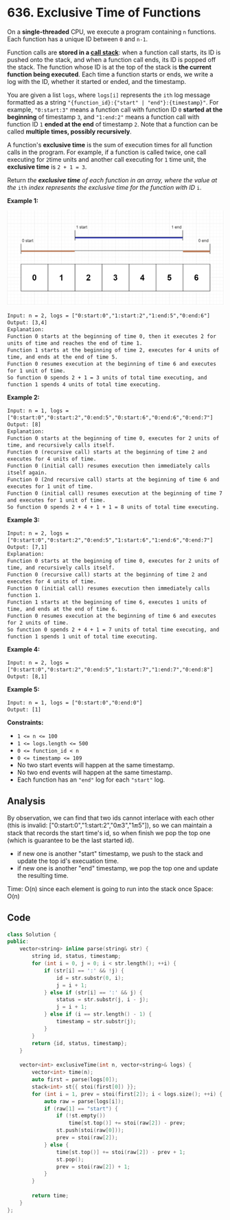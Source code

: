 # 636. Exclusive Time of Functions

On a **single-threaded** CPU, we execute a program containing `n` functions. Each function has a unique ID between `0` and `n-1`.

Function calls are **stored in a [call stack](https://en.wikipedia.org/wiki/Call_stack)**: when a function call starts, its ID is pushed onto the stack, and when a function call ends, its ID is popped off the stack. The function whose ID is at the top of the stack is **the current function being executed**. Each time a function starts or ends, we write a log with the ID, whether it started or ended, and the timestamp.

You are given a list `logs`, where `logs[i]` represents the `ith` log message formatted as a string `"{function_id}:{"start" | "end"}:{timestamp}"`. For example, `"0:start:3"` means a function call with function ID `0` **started at the beginning** of timestamp `3`, and `"1:end:2"` means a function call with function ID `1` **ended at the end** of timestamp `2`. Note that a function can be called **multiple times, possibly recursively**.

A function's **exclusive time** is the sum of execution times for all function calls in the program. For example, if a function is called twice, one call executing for `2`time units and another call executing for `1` time unit, the **exclusive time** is `2 + 1 = 3`.

Return *the **exclusive time** of each function in an array, where the value at the* `ith` *index represents the exclusive time for the function with ID* `i`.

 **Example 1:**

![img](resources/diag1b.png)

```
Input: n = 2, logs = ["0:start:0","1:start:2","1:end:5","0:end:6"]
Output: [3,4]
Explanation:
Function 0 starts at the beginning of time 0, then it executes 2 for units of time and reaches the end of time 1.
Function 1 starts at the beginning of time 2, executes for 4 units of time, and ends at the end of time 5.
Function 0 resumes execution at the beginning of time 6 and executes for 1 unit of time.
So function 0 spends 2 + 1 = 3 units of total time executing, and function 1 spends 4 units of total time executing.
```

**Example 2:**

```
Input: n = 1, logs = ["0:start:0","0:start:2","0:end:5","0:start:6","0:end:6","0:end:7"]
Output: [8]
Explanation:
Function 0 starts at the beginning of time 0, executes for 2 units of time, and recursively calls itself.
Function 0 (recursive call) starts at the beginning of time 2 and executes for 4 units of time.
Function 0 (initial call) resumes execution then immediately calls itself again.
Function 0 (2nd recursive call) starts at the beginning of time 6 and executes for 1 unit of time.
Function 0 (initial call) resumes execution at the beginning of time 7 and executes for 1 unit of time.
So function 0 spends 2 + 4 + 1 + 1 = 8 units of total time executing.
```

**Example 3:**

```
Input: n = 2, logs = ["0:start:0","0:start:2","0:end:5","1:start:6","1:end:6","0:end:7"]
Output: [7,1]
Explanation:
Function 0 starts at the beginning of time 0, executes for 2 units of time, and recursively calls itself.
Function 0 (recursive call) starts at the beginning of time 2 and executes for 4 units of time.
Function 0 (initial call) resumes execution then immediately calls function 1.
Function 1 starts at the beginning of time 6, executes 1 units of time, and ends at the end of time 6.
Function 0 resumes execution at the beginning of time 6 and executes for 2 units of time.
So function 0 spends 2 + 4 + 1 = 7 units of total time executing, and function 1 spends 1 unit of total time executing.
```

**Example 4:**

```
Input: n = 2, logs = ["0:start:0","0:start:2","0:end:5","1:start:7","1:end:7","0:end:8"]
Output: [8,1]
```

**Example 5:**

```
Input: n = 1, logs = ["0:start:0","0:end:0"]
Output: [1]
```

 

**Constraints:**

- `1 <= n <= 100`
- `1 <= logs.length <= 500`
- `0 <= function_id < n`
- `0 <= timestamp <= 109`
- No two start events will happen at the same timestamp.
- No two end events will happen at the same timestamp.
- Each function has an `"end"` log for each `"start"` log.

## Analysis

By observation, we can find that two ids cannot interlace with each other (this is invalid: ["0:start:0","1:start:2","0:end:3","1:end:5"]), so we can maintain a stack that records the start time's id, so when finish we pop the top one (which is guarantee to be the last started id).

* if new one is another "start" timestamp, we push to the stack and update the top id's execuation time.
* if new one is another "end" timestamp, we pop the top one and update the resulting time.

Time: O(n) since each element is going to run into the stack once
Space: O(n)

## Code

```c++
class Solution {
public:
    vector<string> inline parse(string& str) {
        string id, status, timestamp;
        for (int i = 0, j = 0; i < str.length(); ++i) {
            if (str[i] == ':' && !j) {
                id = str.substr(0, i);
                j = i + 1;            
            } else if (str[i] == ':' && j) {
                status = str.substr(j, i - j);
                j = i + 1;
            } else if (i == str.length() - 1) {
                timestamp = str.substr(j);
            }
        }
        return {id, status, timestamp};
    }
    
    vector<int> exclusiveTime(int n, vector<string>& logs) {
        vector<int> time(n);
        auto first = parse(logs[0]);
        stack<int> st{{ stoi(first[0]) }};
        for (int i = 1, prev = stoi(first[2]); i < logs.size(); ++i) {
            auto raw = parse(logs[i]);
            if (raw[1] == "start") {
                if (!st.empty())
                    time[st.top()] += stoi(raw[2]) - prev;
                st.push(stoi(raw[0]));
                prev = stoi(raw[2]);
            } else {
                time[st.top()] += stoi(raw[2]) - prev + 1;
                st.pop();
                prev = stoi(raw[2]) + 1;
            }
        }
        
        return time;
    }
};
```


